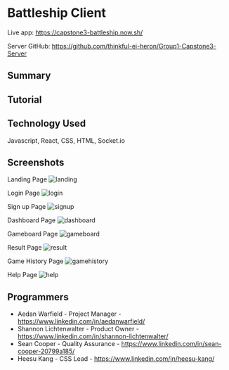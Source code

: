 # Battleship Client

Live app: https://capstone3-battleship.now.sh/

Server GitHub: https://github.com/thinkful-ei-heron/Group1-Capstone3-Server

## Summary

## Tutorial

## Technology Used

Javascript, React, CSS, HTML, Socket.io

## Screenshots

Landing Page
![landing](./Screenshot/landingpage.png)

Login Page
![login](./Screenshot/login.png)

Sign up Page
![signup](./Screenshot/signup.png)

Dashboard Page
![dashboard](./Screenshot/dashboardpage.png)

Gameboard Page
![gameboard](./Screenshot/gameboard.png)

Result Page
![result](./Screenshot/resultpage.png)

Game History Page
![gamehistory](./Screenshot/gamehistory.png)

Help Page
![help](./Screenshot/helppage.png)

## Programmers

- Aedan Warfield - Project Manager - https://www.linkedin.com/in/aedanwarfield/
- Shannon Lichtenwalter - Product Owner - https://www.linkedin.com/in/shannon-lichtenwalter/
- Sean Cooper - Quality Assurance - https://www.linkedin.com/in/sean-cooper-20799a185/
- Heesu Kang - CSS Lead - https://www.linkedin.com/in/heesu-kang/
